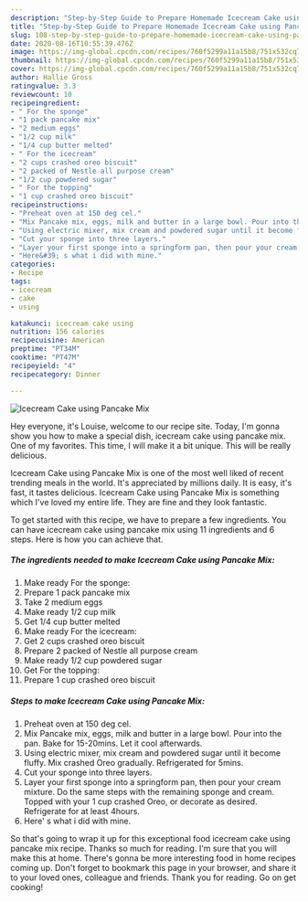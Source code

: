 ```yaml
---
description: "Step-by-Step Guide to Prepare Homemade Icecream Cake using Pancake Mix"
title: "Step-by-Step Guide to Prepare Homemade Icecream Cake using Pancake Mix"
slug: 108-step-by-step-guide-to-prepare-homemade-icecream-cake-using-pancake-mix
date: 2020-08-16T10:55:39.476Z
image: https://img-global.cpcdn.com/recipes/760f5299a11a15b8/751x532cq70/icecream-cake-using-pancake-mix-recipe-main-photo.jpg
thumbnail: https://img-global.cpcdn.com/recipes/760f5299a11a15b8/751x532cq70/icecream-cake-using-pancake-mix-recipe-main-photo.jpg
cover: https://img-global.cpcdn.com/recipes/760f5299a11a15b8/751x532cq70/icecream-cake-using-pancake-mix-recipe-main-photo.jpg
author: Hallie Gross
ratingvalue: 3.3
reviewcount: 10
recipeingredient:
- " For the sponge"
- "1 pack pancake mix"
- "2 medium eggs"
- "1/2 cup milk"
- "1/4 cup butter melted"
- " For the icecream"
- "2 cups crashed oreo biscuit"
- "2 packed of Nestle all purpose cream"
- "1/2 cup powdered sugar"
- " For the topping"
- "1 cup crashed oreo biscuit"
recipeinstructions:
- "Preheat oven at 150 deg cel."
- "Mix Pancake mix, eggs, milk and butter in a large bowl. Pour into the pan. Bake for 15-20mins. Let it cool afterwards."
- "Using electric mixer, mix cream and powdered sugar until it become fluffy. Mix crashed Oreo gradually. Refrigerated for 5mins."
- "Cut your sponge into three layers."
- "Layer your first sponge into a springform pan, then pour your cream mixture. Do the same steps with the remaining sponge and cream. Topped with your 1 cup crashed Oreo, or decorate as desired. Refrigerate for at least 4hours."
- "Here&#39; s what i did with mine."
categories:
- Recipe
tags:
- icecream
- cake
- using

katakunci: icecream cake using 
nutrition: 156 calories
recipecuisine: American
preptime: "PT34M"
cooktime: "PT47M"
recipeyield: "4"
recipecategory: Dinner

---
```



![Icecream Cake using Pancake Mix](https://img-global.cpcdn.com/recipes/760f5299a11a15b8/751x532cq70/icecream-cake-using-pancake-mix-recipe-main-photo.jpg)

Hey everyone, it's Louise, welcome to our recipe site. Today, I'm gonna show you how to make a special dish, icecream cake using pancake mix. One of my favorites. This time, I will make it a bit unique. This will be really delicious.



Icecream Cake using Pancake Mix is one of the most well liked of recent trending meals in the world. It's appreciated by millions daily. It is easy, it's fast, it tastes delicious. Icecream Cake using Pancake Mix is something which I've loved my entire life. They are fine and they look fantastic.


To get started with this recipe, we have to prepare a few ingredients. You can have icecream cake using pancake mix using 11 ingredients and 6 steps. Here is how you can achieve that.

##### The ingredients needed to make Icecream Cake using Pancake Mix:

1. Make ready  For the sponge:
1. Prepare 1 pack pancake mix
1. Take 2 medium eggs
1. Make ready 1/2 cup milk
1. Get 1/4 cup butter melted
1. Make ready  For the icecream:
1. Get 2 cups crashed oreo biscuit
1. Prepare 2 packed of Nestle all purpose cream
1. Make ready 1/2 cup powdered sugar
1. Get  For the topping:
1. Prepare 1 cup crashed oreo biscuit




##### Steps to make Icecream Cake using Pancake Mix:

1. Preheat oven at 150 deg cel.
1. Mix Pancake mix, eggs, milk and butter in a large bowl. Pour into the pan. Bake for 15-20mins. Let it cool afterwards.
1. Using electric mixer, mix cream and powdered sugar until it become fluffy. Mix crashed Oreo gradually. Refrigerated for 5mins.
1. Cut your sponge into three layers.
1. Layer your first sponge into a springform pan, then pour your cream mixture. Do the same steps with the remaining sponge and cream. Topped with your 1 cup crashed Oreo, or decorate as desired. Refrigerate for at least 4hours.
1. Here&#39; s what i did with mine.




So that's going to wrap it up for this exceptional food icecream cake using pancake mix recipe. Thanks so much for reading. I'm sure that you will make this at home. There's gonna be more interesting food in home recipes coming up. Don't forget to bookmark this page in your browser, and share it to your loved ones, colleague and friends. Thank you for reading. Go on get cooking!
